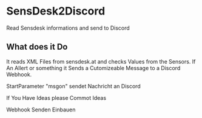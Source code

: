 # SensDesk2Discord
Read Sensdesk informations and send to Discord
## What does it Do
It reads XML Files from sensdesk.at and checks Values from the Sensors. If An Allert or something it Sends a Cutomizeable Message to a Discord Webhook.

StartParameter "msgon" sendet Nachricht an Discord

If You Have Ideas please Commot Ideas

Webhook Senden Einbauen